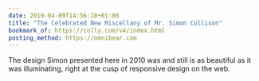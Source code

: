 ```yaml
---
date: 2019-04-09T14:56:28+01:00
title: "The Celebrated New Miscellany of Mr. Simon Collison"
bookmark_of: https://colly.com/v4/index.html
posting_method: https://omnibear.com
---
```


The design Simon presented here in 2010 was and still is as beautiful as it was illuminating, right at the cusp of responsive design on the web.
